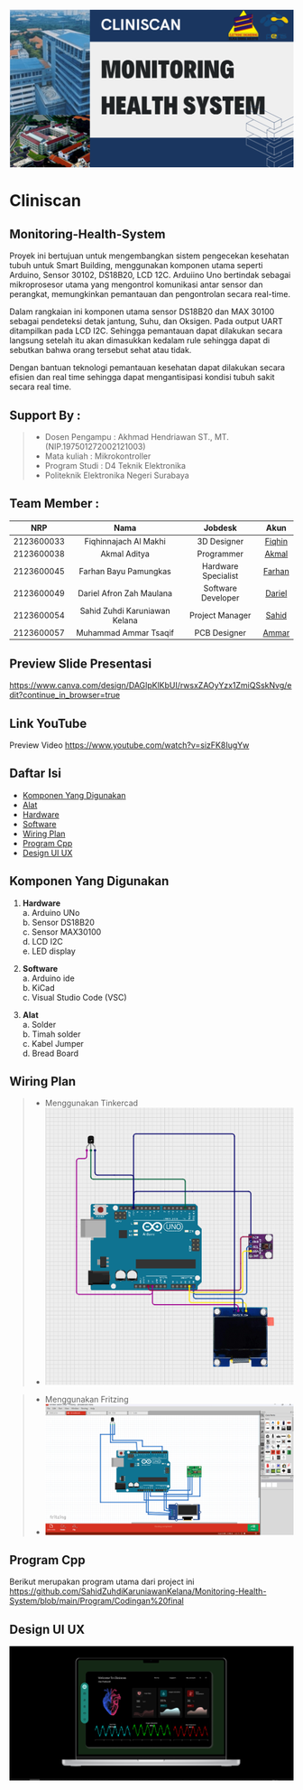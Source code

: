 <img src="https://github.com/SahidZuhdiKaruniawanKelana/Monitoring-Health-System/blob/main/Aset/Screenshot%202025-04-25%20201734.png">


# Cliniscan
## Monitoring-Health-System

Proyek ini bertujuan untuk mengembangkan sistem pengecekan kesehatan tubuh untuk Smart Building, menggunakan komponen utama seperti Arduino, Sensor 30102, DS18B20, LCD 12C. Arduiino Uno bertindak sebagai mikroprosesor utama yang mengontrol komunikasi antar sensor dan perangkat, memungkinkan pemantauan dan pengontrolan secara real-time.

Dalam rangkaian ini komponen utama sensor DS18B20 dan MAX 30100 sebagai pendeteksi detak jantung, Suhu, dan Oksigen. Pada output UART ditampilkan pada LCD I2C. Sehingga pemantauan dapat dilakukan secara langsung setelah itu akan dimasukkan kedalam rule sehingga dapat di sebutkan bahwa orang tersebut sehat atau tidak.

Dengan bantuan teknologi pemantauan kesehatan dapat dilakukan secara efisien dan real time sehingga dapat mengantisipasi kondisi tubuh sakit secara real time. 

## Support By :
>- Dosen Pengampu : Akhmad Hendriawan ST., MT. (NIP.197501272002121003)
>- Mata kuliah : Mikrokontroller 
>- Program Studi : D4 Teknik Elektronika
>- Politeknik Elektronika Negeri Surabaya<br>

## Team Member : 
|      NRP      |       Nama      |    Jobdesk    |   Akun |
| :-----------:|:----------------:| :------------:| :-----:|
| 2123600033    | Fiqhinnajach Al Makhi          | 3D Designer       | [Fiqhin](https://github.com/FIQHIN)
| 2123600038    | Akmal Aditya                  |   Programmer | [Akmal](https://github.com/akmaladitya)
| 2123600045    | Farhan Bayu Pamungkas         |    Hardware Specialist      | [Farhan](https://github.com/parhanbayup)
| 2123600049    | Dariel Afron Zah Maulana      | Software Developer | [Dariel](https://github.com/DarielAfronZahMaulana)
| 2123600054    | Sahid Zuhdi Karuniawan Kelana | Project Manager     | [Sahid](https://github.com/EzarPrasetya)
| 2123600057    | Muhammad Ammar Tsaqif         | PCB Designer     |[Ammar](https://github.com/MuhammadAmmarTsaqif)

## Preview Slide Presentasi

https://www.canva.com/design/DAGlpKlKbUI/rwsxZAOyYzx1ZmiQSskNvg/edit?continue_in_browser=true

## Link YouTube 
Preview Video
https://www.youtube.com/watch?v=sizFK8IugYw

## Daftar Isi
- [Komponen Yang Digunakan](#Komponen-Yang-Digunakan)
- [Alat](#Alat)
- [Hardware](#Hardware)
- [Software](#Software)
- [Wiring Plan](#Wiring-Plan)
- [Program Cpp](#Program-Cpp)
- [Design UI UX](#Design-UIUX)
 
## Komponen Yang Digunakan
1. **Hardware**<br>
    a. Arduino UNo<br>
    b. Sensor DS18B20<br>
    c. Sensor MAX30100<br>
    d. LCD I2C<br>
    e. LED display<br>

2. **Software**<br>
    a. Arduino ide<br>
    b. KiCad<br>
    c. Visual Studio Code (VSC)<br>

3. **Alat**<br>
    a. Solder<br>
    b. Timah solder<br>
    c. Kabel Jumper<br>
    d.  Bread Board<br>

## Wiring Plan<br>
   >- Menggunakan Tinkercad
   >- <img src="https://github.com/SahidZuhdiKaruniawanKelana/Monitoring-Health-System/blob/main/Hardware/Screenshot%202025-04-20%20214454.png">
   
   >- Menggunakan Fritzing
   >- <img src="https://github.com/SahidZuhdiKaruniawanKelana/Monitoring-Health-System/blob/main/Hardware/Screenshot%202025-04-21%20203207.png">

## Program Cpp
   Berikut merupakan program utama dari project ini<br>
   https://github.com/SahidZuhdiKaruniawanKelana/Monitoring-Health-System/blob/main/Program/Codingan%20final

## Design UI UX
 <img src= "https://github.com/SahidZuhdiKaruniawanKelana/Monitoring-Health-System/blob/main/Program/UI%20UX%20design%20.png">




